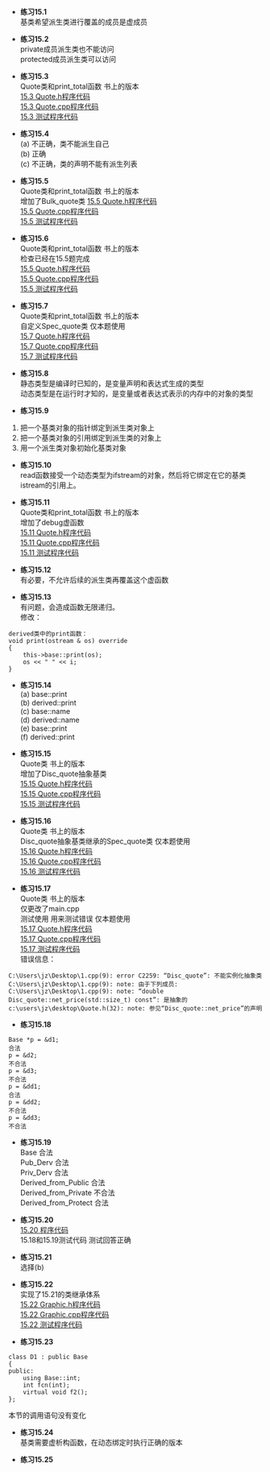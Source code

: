 * **练习15.1**  
基类希望派生类进行覆盖的成员是虚成员

* **练习15.2**  
private成员派生类也不能访问  
protected成员派生类可以访问  

* **练习15.3**  
Quote类和print_total函数 书上的版本  
[15.3 Quote.h程序代码](15.3/Quote.h)  
[15.3 Quote.cpp程序代码](15.3/Quote.cpp)  
[15.3 测试程序代码](15.3/main.cpp)  

* **练习15.4**  
(a) 不正确，类不能派生自己  
(b) 正确  
(c) 不正确，类的声明不能有派生列表  

* **练习15.5**  
Quote类和print_total函数 书上的版本  
增加了Bulk_quote类
[15.5 Quote.h程序代码](15.5/Quote.h)  
[15.5 Quote.cpp程序代码](15.5/Quote.cpp)  
[15.5 测试程序代码](15.5/main.cpp)  

* **练习15.6**  
Quote类和print_total函数 书上的版本  
检查已经在15.5题完成  
[15.5 Quote.h程序代码](15.5/Quote.h)  
[15.5 Quote.cpp程序代码](15.5/Quote.cpp)  
[15.5 测试程序代码](15.5/main.cpp)  

* **练习15.7**  
Quote类和print_total函数 书上的版本  
自定义Spec_quote类 仅本题使用  
[15.7 Quote.h程序代码](15.7/Quote.h)  
[15.7 Quote.cpp程序代码](15.7/Quote.cpp)  
[15.7 测试程序代码](15.7/main.cpp)  

* **练习15.8**  
静态类型是编译时已知的，是变量声明和表达式生成的类型  
动态类型是在运行时才知的，是变量或者表达式表示的内存中的对象的类型  

* **练习15.9**  
1. 把一个基类对象的指针绑定到派生类对象上  
2. 把一个基类对象的引用绑定到派生类的对象上  
3. 用一个派生类对象初始化基类对象  

* **练习15.10**  
read函数接受一个动态类型为ifstream的对象，然后将它绑定在它的基类istream的引用上。  

* **练习15.11**  
Quote类和print_total函数 书上的版本  
增加了debug虚函数  
[15.11 Quote.h程序代码](15.11/Quote.h)  
[15.11 Quote.cpp程序代码](15.11/Quote.cpp)  
[15.11 测试程序代码](15.11/main.cpp)  

* **练习15.12**  
有必要，不允许后续的派生类再覆盖这个虚函数  

* **练习15.13**  
有问题，会造成函数无限递归。  
修改：
```
derived类中的print函数：
void print(ostream & os) override
{
    this->base::print(os);
    os << " " << i;
}
```

* **练习15.14**  
(a) base::print  
(b) derived::print  
(c) base::name  
(d) derived::name  
(e) base::print  
(f) derived::print  

* **练习15.15**  
Quote类 书上的版本  
增加了Disc_quote抽象基类  
[15.15 Quote.h程序代码](15.15/Quote.h)  
[15.15 Quote.cpp程序代码](15.15/Quote.cpp)  
[15.15 测试程序代码](15.15/main.cpp)  

* **练习15.16**  
Quote类 书上的版本  
Disc_quote抽象基类继承的Spec_quote类 仅本题使用  
[15.16 Quote.h程序代码](15.16/Quote.h)  
[15.16 Quote.cpp程序代码](15.16/Quote.cpp)  
[15.16 测试程序代码](15.16/main.cpp)  

* **练习15.17**  
Quote类 书上的版本  
仅更改了main.cpp  
测试使用 用来测试错误 仅本题使用  
[15.17 Quote.h程序代码](15.17/Quote.h)  
[15.17 Quote.cpp程序代码](15.17/Quote.cpp)  
[15.17 测试程序代码](15.17/main.cpp)  
错误信息：
```
C:\Users\jz\Desktop\1.cpp(9): error C2259: “Disc_quote”: 不能实例化抽象类
C:\Users\jz\Desktop\1.cpp(9): note: 由于下列成员:
C:\Users\jz\Desktop\1.cpp(9): note: “double Disc_quote::net_price(std::size_t) const”: 是抽象的
c:\users\jz\desktop\Quote.h(32): note: 参见“Disc_quote::net_price”的声明
```

* **练习15.18**  
```
Base *p = &d1;
合法
p = &d2;
不合法
p = &d3;
不合法
p = &dd1;
合法
p = &dd2;
不合法
p = &dd3;
不合法
```

* **练习15.19**  
Base 合法  
Pub_Derv 合法  
Priv_Derv 合法  
Derived_from_Public 合法  
Derived_from_Private 不合法  
Derived_from_Protect 合法  

* **练习15.20**  
[15.20 程序代码](15.20.cpp)  
15.18和15.19测试代码 测试回答正确  

* **练习15.21**  
选择(b)

* **练习15.22**  
实现了15.21的类继承体系  
[15.22 Graphic.h程序代码](15.22/Graphic.h)  
[15.22 Graphic.cpp程序代码](15.22/Graphic.cpp)  
[15.22 测试程序代码](15.22/main.cpp)  

* **练习15.23**  
```
class D1 : public Base
{
public:
    using Base::int;
    int fcn(int);
    virtual void f2();
};
```
本节的调用语句没有变化  

* **练习15.24**  
基类需要虚析构函数，在动态绑定时执行正确的版本  

* **练习15.25**  
